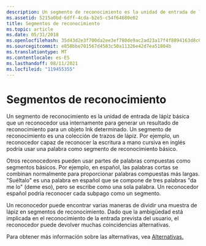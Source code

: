 ```yaml
---
description: Un segmento de reconocimiento es la unidad de entrada de lápiz básica que un reconocedor usa internamente para generar un resultado de reconocimiento para un objeto Ink determinado.
ms.assetid: 5215a0bd-6dff-4cda-b2e5-c54f64680e02
title: Segmentos de reconocimiento
ms.topic: article
ms.date: 05/31/2018
ms.openlocfilehash: 35d43d2e3f700da2ee3ef780de9ac2ad23a17f4f8894163d8c011f6bfa9c5551
ms.sourcegitcommit: e858bbe701567d4583c50a11326e42d7ea51804b
ms.translationtype: MT
ms.contentlocale: es-ES
ms.lasthandoff: 08/11/2021
ms.locfileid: "119455355"
---
```

# <a name="recognition-segments"></a>Segmentos de reconocimiento

Un segmento de reconocimiento es la unidad de entrada de lápiz básica que un reconocedor usa internamente para generar un resultado de reconocimiento para un objeto Ink determinado. Un segmento de reconocimiento es una colección de trazos de lápiz. Por ejemplo, un reconocedor capaz de reconocer la escritura a mano cursiva en inglés podría usar una palabra como segmento de reconocimiento básico.

Otros reconocedores pueden usar partes de palabras compuestas como segmentos básicos. Por ejemplo, en español, las palabras cortas se combinan normalmente para proporcionar palabras compuestas más largas. "Suéltalo" es una palabra en español que se compone de tres palabras "da me lo" (deme eso), pero se escribe como una sola palabra. Un reconocedor español podría reconocer cada subpago como un segmento.

Un reconocedor puede encontrar varias maneras de dividir una muestra de lápiz en segmentos de reconocimiento. Dado que la ambigüedad está implicada en el reconocimiento de la entrada prevista del usuario, el reconocedor puede devolver muchas coincidencias alternativas.

Para obtener más información sobre las alternativas, vea [Alternativas.](alternates.md)

 

 



